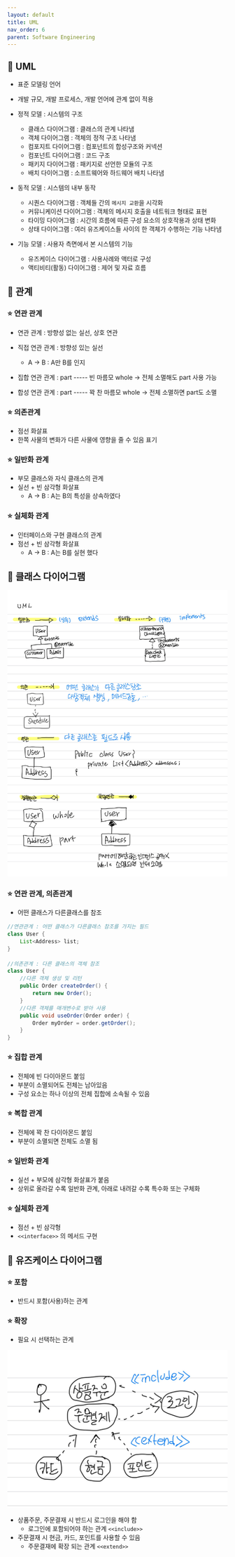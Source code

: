 ```yaml
---
layout: default
title: UML
nav_order: 6
parent: Software Engineering
---
```




## 📑 UML

- 표준 모델링 언어
- 개발 규모, 개발 프로세스, 개발 언어에 관계 없이 적용
- 정적 모델 : 시스템의 구조
  - 클래스 다이어그램 : 클래스의 관계 나타냄
  - 객체 다이어그램 : 객체의 정적 구조 나타냄
  - 컴포지트 다이어그램 : 컴포넌트의 합성구조와 커넥션
  - 컴포넌트 다이어그램 : 코드 구조 
  - 패키지 다이어그램 : 패키지로 선언한 모듈의 구조
  - 배치 다이어그램 : 소프트웨어와 하드웨어 배치 나타냄

- 동적 모델 : 시스템의 내부 동작
  - 시퀀스 다이어그램 : 객체들 간의 `메시지 교환`을 시각화
  - 커뮤니케이션 다이어그램 : 객체의 메시지 호출을 네트워크 형태로 표현
  - 타이밍 다이어그램 : 시간의 흐름에 따른 구성 요소의 상호작용과 상태 변화
  - 상태 다이어그램 : 여러 유즈케이스들 사이의 한 객체가 수행하는 기능 나타냄

- 기능 모델 : 사용자 측면에서 본 시스템의 기능
  - 유즈케이스 다이어그램 : 사용사례와 액터로 구성
  - 액티비티(활동) 다이어그램 : 제어 및 자료 흐름




## 📑 관계

### ⭐ 연관 관계

- 연관 관계 : 방향성 없는 실선, 상호 연관
- 직접 연관 관계 : 방향성 있는 실선
  - A -> B : A만 B를 인지

- 집합 연관 관계 : part ----- 빈 마름모 whole -> 전체 소멸해도 part 사용 가능
- 합성 연관 관계 : part ----- 꽉 찬 마름모 whole -> 전체 소멸하면 part도 소멸

### ⭐ 의존관계

- 점선 화살표
- 한쪽 사물의 변화가 다른 사물에 영향을 줄 수 있음 표기

### ⭐ 일반화 관계

- 부모 클래스와 자식 클래스의 관계
- 실선 + 빈 삼각형 화살표
  - A -> B : A는 B의 특성을 상속하였다


### ⭐ 실체화 관계

- 인터페이스와 구현 클래스의 관계
- 점선 + 빈 삼각형 화살표
  - A -> B : A는 B를 실현 했다




## 📑 클래스 다이어그램

![](https://github.com/beeguriri/beeguriri.github.io/blob/main/docs/img/uml.JPG?raw=true)

### ⭐ 연관 관계, 의존관계

- 어떤 클래스가 다른클래스를 참조

```java
//연관관계 : 어떤 클래스가 다른클래스 참조를 가지는 필드
class User {
	List<Address> list;
}

//의존관계 : 다른 클래스의 객체 참조
class User {
    //다른 객체 생성 및 리턴
    public Order createOrder() {
        return new Order();
    }
    //다른 객체를 매개변수로 받아 사용
    public void useOrder(Order order) {
        Order myOrder = order.getOrder();
    }
}
```

### ⭐ 집합 관계

- 전체에 빈 다이아몬드 붙임
- 부분이 소멸되어도 전체는 남아있음
- 구성 요소는 하나 이상의 전체 집합에 소속될 수 있음

### ⭐ 복합 관계

- 전체에 꽉 찬 다이아몬드 붙임
- 부분이 소멸되면 전체도 소멸 됨

### ⭐ 일반화 관계

- 실선 + 부모에 삼각형 화살표가 붙음
- 상위로 올라갈 수록 일반화 관계, 아래로 내려갈 수록 특수화 또는 구체화

### ⭐ 실체화 관계

- 점선 + 빈 삼각형
- `<<interface>>` 의 메서드 구현



## 📑 유즈케이스 다이어그램

### ⭐ 포함

- 반드시 포함(사용)하는 관계

### ⭐ 확장

- 필요 시 선택하는 관계

![](https://github.com/beeguriri/beeguriri.github.io/blob/main/docs/img/usecase.JPG?raw=true)

- 상품주문, 주문결재 시 반드시 로그인을 해야 함
  - 로그인에 포함되어야 하는 관계 `<<include>>`
- 주문결재 시 현금, 카드, 포인트를 사용할 수 있음
  - 주문결재에 확장 되는 관계 `<<extend>>`

